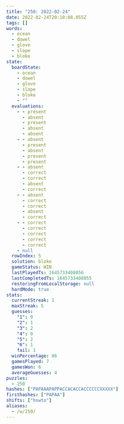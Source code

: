 ```yaml
---
title: "250: 2022-02-24"
date: 2022-02-24T20:10:08.055Z
tags: []
words:
  - ocean
  - dowel
  - glove
  - slope
  - bloke
state:
  boardState:
    - ocean
    - dowel
    - glove
    - slope
    - bloke
    - ""
  evaluations:
    - - present
      - absent
      - present
      - absent
      - absent
    - - absent
      - present
      - absent
      - present
      - present
    - - absent
      - correct
      - correct
      - absent
      - correct
    - - absent
      - correct
      - correct
      - absent
      - correct
    - - correct
      - correct
      - correct
      - correct
      - correct
    - null
  rowIndex: 5
  solution: bloke
  gameStatus: WIN
  lastPlayedTs: 1645733408056
  lastCompletedTs: 1645733408055
  restoringFromLocalStorage: null
  hardMode: true
stats:
  currentStreak: 1
  maxStreak: 5
  guesses:
    "1": 0
    "2": 1
    "3": 2
    "4": 0
    "5": 2
    "6": 1
    fail: 1
  winPercentage: 86
  gamesPlayed: 7
  gamesWon: 6
  averageGuesses: 4
puzzles:
  - 250
hashes: ["PAPAAAPAPPACCACACCACCCCCCXXXXX"]
firsthashes: ["PAPAA"]
shifts: ["hswto"]
aliases:
  - /w/250/
---
```

<!-- more -->
